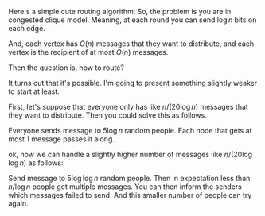 Here's a simple cute routing algorithm:
So, the problem is you are in congested clique model. 
Meaning, at each round you can send $\log n$ bits on each edge. 

And, each vertex has $O(n)$ messages that they want to distribute, and each vertex is the recipient of at most $O(n)$ messages.

Then the question is, how to route?

It turns out that it's possible. I'm going to present something slightly weaker to start at least. 

First, let's suppose that everyone only has like $n/(20\log n)$ messages that they want to distribute. 
Then you could solve this as follows. 

Everyone sends message to $5\log n$ random people.
Each node that gets at most $1$ message passes it along. 

ok, now we can handle a slightly higher number of messages like $n/(20\log\log n)$ as follows:

Send message to $5\log \log n$ random people. 
Then in expectation less than $n/\log n$ people get multiple messages.
You can then inform the senders which messages failed to send. And this smaller number of people can try again.  